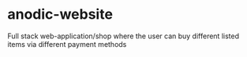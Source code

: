 # anodic-website
Full stack web-application/shop where the user can buy different listed items via different payment methods

